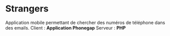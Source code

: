 # Strangers
Application mobile permettant de chercher des numéros de téléphone dans des emails.
Client : **Application Phonegap**
Serveur : **PHP**